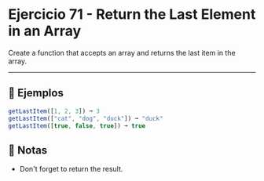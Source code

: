 # Ejercicio 71 - Return the Last Element in an Array

Create a function that accepts an array and returns the last item in the array.

---

## 🧪 Ejemplos

```javascript
getLastItem([1, 2, 3]) ➞ 3
getLastItem(["cat", "dog", "duck"]) ➞ "duck"
getLastItem([true, false, true]) ➞ true
```

## 📝 Notas

- Don't forget to return the result.
